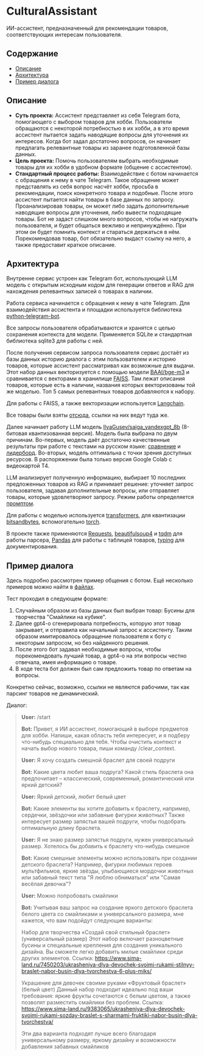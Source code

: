 # CulturalAssistant
ИИ-ассистент, предназначенный для рекомендации товаров, соответствующих интересам пользователя.

## Содержание

*   [Описание](#описание)
*   [Архитектура](#архитектура)
*   [Пример диалога](#пример-диалога)

## Описание

*   **Суть проекта:** Ассистент представляет из себя Telegram бота, помогающего с выбором товаров для хобби. Пользователи обращаются с некоторой потребностью в их хобби, а в это время ассистент пытается задать наводящие вопросы для уточнения их интересов. Когда бот задал достаточно вопросов, он начинает предлагать релевантные товары из заранее подготовленной базы данных.
*   **Цель проекта:** Помочь пользователям выбрать необходимые товары для их хобби в удобном формате (общение с ассистентом). 
*   **Стандартный процесс работы:** Взаимодействие с ботом начинается с обращения к нему в чате Telegram. Такое обращение может представлять из себя вопрос насчёт хобби, просьба в рекомендации, поиск конкретного товара и подобные. После этого ассистент пытается найти товары в базе данных по запросу. Проанализировав товары, он может либо задать дополнительные наводящие вопросы для уточнения, либо вывести подходящие товары. Бот не задаст слишком много вопросов, чтобы не нагружать пользователя, и будет общаться вежливо и непринуждённо. При этом он будет помнить контекст и стараться держаться в нём. Порекомендовав товар, бот обязательно выдаст ссылку на него, а также предоставит краткое описание.
  
## Архитектура

Внутренне сервис устроен как Telegram бот, использующий LLM модель с открытым исходным кодом для генерации ответов и RAG для нахождения релевантных записей о товарах в наличии.

Работа сервиса начинается с обращения к нему в чате Telegram. Для взаимодействия ассистента и площадки используется библиотека [python-telegram-bot](https://docs.python-telegram-bot.org/en/stable/index.html). 

Все запросы пользователя обрабатываются и хранятся с целью сохранения контекста для модели. Применяется SQLite и стандартная библиотека sqlite3 для работы с ней.

После получения сервисом запроса пользователя сервис достаёт из базы данных историю диалога с этим пользователем и историю товаров, которые ассистент рассматривал как возможные для выдачи. Этот набор данных векторизуется с помощью модели [BAAI/bge-m3](https://huggingface.co/BAAI/bge-m3) и сравнивается с векторами в хранилище [FAISS](https://python.langchain.com/docs/integrations/vectorstores/faiss/). Там лежат описания товаров, которые есть в наличии, названия которых векторизованы той же моделью. Топ 5 самых релевантных товаров добавляются к набору.

Для работы с FAISS, а также векторизации используется [Langchain](https://python.langchain.com/docs/integrations/vectorstores/faiss/). 

Все товары были взяты [отсюда](https://www.sima-land.ru/), ссылки на них ведут туда же.

Далее начинает работу LLM модель [IlyaGusev/saiga_yandexgpt_8b](https://huggingface.co/IlyaGusev/saiga_yandexgpt_8b) (8-битовая квантизованная версия). Модель была выбрана по двум причинам. Во-первых, модель даёт достаточно качественные результаты при работе с текстами на русском языке: [сравнение](https://ilyagusev.github.io/ping_pong_bench/results/v2/ru/saiga_yandexgpt_8b) и [лидерборд](https://ilyagusev.github.io/ping_pong_bench/ru_v2). Во-вторых, модель оптимальна с точки зрения доступных ресурсов. В распоряжении была только версия Google Colab с видеокартой T4.

LLM анализирует полученную информацию, выбирает 10 последних предложенных товаров из RAG и принимает решение: уточняет запрос пользователя, задавая дополнительные вопросы, или отправляет товары, которые удовлетворяют запросу. Режим работы определяется [промптом](configs/system_prompt.txt).

Для работы с моделью используется [transformers](https://huggingface.co/docs/transformers/main/en/index), для квантизации [bitsandbytes](https://github.com/bitsandbytes-foundation/bitsandbytes), вспомогательно [torch](https://pytorch.org/).

В проекте также применяются [Requests](https://pypi.org/project/requests/), [beautifulsoup4](https://pypi.org/project/beautifulsoup4/) и [tqdm](https://tqdm.github.io/) для работы парсера, [Pandas](https://pandas.pydata.org/) для работы с таблицей товаров, [typing](https://docs.python.org/3/library/typing.html) для документирования.

## Пример диалога

Здесь подробно рассмотрен пример общения с ботом. Ещё несколько примеров можно найти в [файлах](test-example/test.ipynb).

Тест проходил в следующем формате:

1. Случайным образом из базы данных был выбран товар: Бусины для творчества "Смайлики на кубике".
2. Далее gpt4-o сгенерировала потребность, которую этот товар закрывает, и отправила как начальный запрос к ассистенту. Таким образом имитировалось обращение пользователя к боту с некоторым запросом, но без найденного решения.
3. После этого бот задавал необходимые вопросы, чтобы порекомендовать лучший товар, а gpt4-o на эти вопросы честно отвечала, имея информацию о товаре.
4. В ходе теста бот должен был сам предложить товар по ответам на вопросы.

Конкретно сейчас, возможно, ссылки не являются рабочими, так как парсинг товаров не динамический.

Диалог:

> **User:** /start
>
> **Bot:** Привет, я ИИ ассистент, помогающий в выборе предметов для хобби. Напиши, какая область тебя интересует, и я подберу что-нибудь специально для тебя. Чтобы очистить контекст и начать выбор нового товара, пиши команду /clear_context.
>
> **User:** Я хочу создать смешной браслет для своей подруги
> 
> **Bot:** Какие цвета любит ваша подруга? Какой стиль браслета она предпочитает – классический, современный, романтический или яркий детский?
>
> **User:** Яркий детский, любит белый цвет
>
> **Bot:** Какие элементы вы хотите добавить к браслету, например, сердечки, звёздочки или забавные фигурки животных? Также интересует размер запястья вашей подруги, чтобы подобрать оптимальную длину браслета.
>
> **User:** Я не знаю размер запястья подруги, нужен универсальный размер. Хотелось бы добавить к браслету что-нибудь смешное
>
> **Bot:** Какие смешные элементы можно использовать при создании детского браслета? Например, фигурки любимых героев мультфильмов, яркие звёзды, улыбающиеся мордочки животных или забавный текст типа "Я люблю обниматься" или "Самая весёлая девочка"?
>
> **User:** Можно попробовать смайлики
>
> **Bot:** Учитывая ваш запрос на создание яркого детского браслета белого цвета со смайликами и универсального размера, мне кажется, что вам подойдут следующие варианты:
>
> Набор для творчества «Создай свой стильный браслет» (универсальный размер)
> Этот набор включает разноцветные бусины и специальные крепления для создания уникального дизайна. Вы сможете легко добавить милые смайлики среди других элементов.
> Ссылка: https://www.sima-land.ru/7450203/ukrasheniya-dlya-devochek-svoimi-rukami-stilnyy-braslet-nabor-busin-dlya-tvorchestva-6-plus-miks/
>
> Украшение для девочек своими руками «Фруктовый браслет» (белый цвет)
> Данный набор подходит идеально под ваши требования: яркие фрукты сочетаются с белым цветом, а также позволят разместить смайлики без проблем.
> Ссылка: https://www.sima-land.ru/9383065/ukrasheniya-dlya-devochek-svoimi-rukami-sozday-braslet-s-sharmami-fruktiki-nabor-busin-dlya-tvorchestva/
>
> Эти два варианта подходят лучше всего благодаря универсальному размеру, яркому дизайну и возможности добавления забавных смайликов
